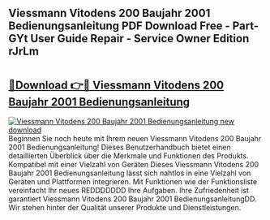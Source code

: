 ## Viessmann Vitodens 200 Baujahr 2001 Bedienungsanleitung PDF Download Free - Part-GYt User Guide Repair - Service Owner Edition rJrLm

# <h2><a href="http://df2czi.blite.top/?on=Viessmann+Vitodens+200+Baujahr+2001+Bedienungsanleitung">🔗Download 👉🔴 Viessmann Vitodens 200 Baujahr 2001 Bedienungsanleitung</a></h2>

[![Viessmann Vitodens 200 Baujahr 2001 Bedienungsanleitung new download](https://i.imgur.com/lujVjoI.png)](http://df2czi.blite.top/?on=Viessmann+Vitodens+200+Baujahr+2001+Bedienungsanleitung)
Beginnen Sie noch heute mit Ihrem neuen Viessmann Vitodens 200 Baujahr 2001 Bedienungsanleitung! Dieses Benutzerhandbuch bietet einen detaillierten Überblick über die Merkmale und Funktionen des Produkts. Kompatibel mit einer Vielzahl von Geräten Dieses Viessmann Vitodens 200 Baujahr 2001 Bedienungsanleitung lässt sich nahtlos in eine Vielzahl von Geräten und Plattformen integrieren. Mit Funktionen wie der Funktionsliste vereinfacht Ihr neues REDDDDDDD Ihre Aufgaben. Ihre Zufriedenheit ist garantiert Viessmann Vitodens 200 Baujahr 2001 BedienungsanleitungDD. Wir stehen hinter der Qualität unserer Produkte und Dienstleistungen.
